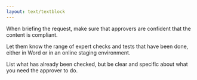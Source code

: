 ```yaml
---
layout: text/textblock
---
```


When briefing the request, make sure that approvers are confident that the content is compliant. 

Let them know the range of expert checks and tests that have been done, either in Word or in 
an online staging environment. 

List what has already been checked, but be clear and specific about what you need the approver to do.

